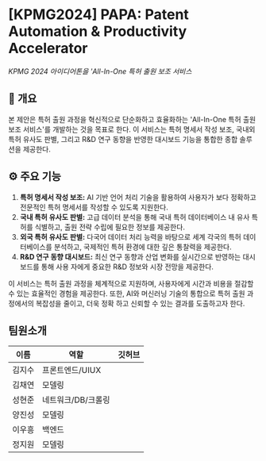 # [KPMG2024] PAPA: Patent Automation & Productivity Accelerator

*KPMG 2024 아이디어톤을 'All-In-One 특허 출원 보조 서비스*


## 📢 개요
본 제안은 특허 출원 과정을 혁신적으로 단순화하고 효율화하는 'All-In-One 특허 출원 보조 서비스'를 개발하는 것을 목표로 한다. 이 서비스는 특허 명세서 작성 보조, 국내외 특허 유사도 판별, 그리고 R&D 연구 동향을 반영한 대시보드 기능을 통합한 종합 솔루션을 제공한다.

## ⚙️ 주요 기능
1. **특허 명세서 작성 보조:** AI 기반 언어 처리 기술을 활용하여 사용자가 보다 정확하고 전문적인 특허 명세서를 작성할 수 있도록 지원한다.
2. **국내 특허 유사도 판별:** 고급 데이터 분석을 통해 국내 특허 데이터베이스 내 유사 특허를 식별하고, 출원 전략 수립에 필요한 정보를 제공한다.
3. **외국 특허 유사도 판별:** 다국어 데이터 처리 능력을 바탕으로 세계 각국의 특허 데이터베이스를 분석하고, 국제적인 특허 환경에 대한 깊은 통찰력을 제공한다.
4. **R&D 연구 동향 대시보드:** 최신 연구 동향과 산업 변화를 실시간으로 반영하는 대시보드를 통해 사용
자에게 중요한 R&D 정보와 시장 전망을 제공한다.


이 서비스는 특허 출원 과정을 체계적으로 지원하며, 사용자에게 시간과 비용을 절감할 수 있는 효율적인
경험을 제공한다. 또한, AI와 머신러닝 기술의 통합으로 특허 출원 과정에서의 복잡성을 줄이고, 더욱 정확
하고 신뢰할 수 있는 결과를 도출하고자 한다.


## 팀원소개

이름 | 역할                  | 깃허브
--- | -------------------- | --- |
김지수 | 프론트엔드/UIUX
김채연 | 모델링
성현준 | 네트워크/DB/크롤링
양진성 | 모델링
이우흥 | 백엔드
정지원 | 모델링